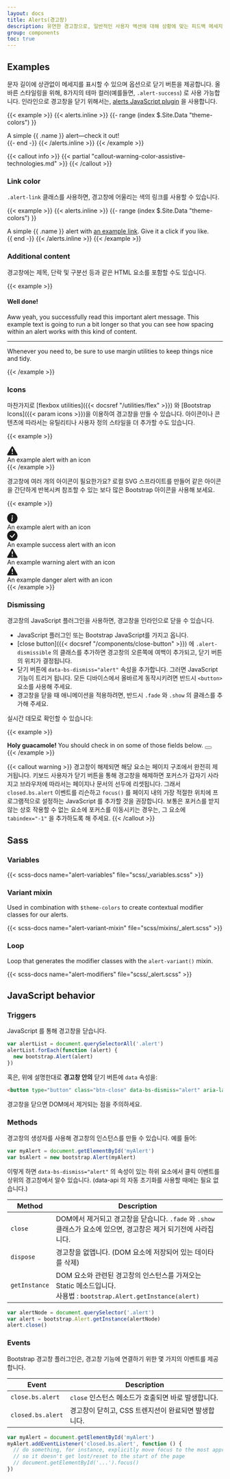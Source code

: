 ```yaml
---
layout: docs
title: Alerts(경고창)
description: 유연한 경고창으로, 일반적인 사용자 액션에 대해 상황에 맞는 피드백 메세지를 제공합니다.
group: components
toc: true
---
```


## Examples
문자 길이에 상관없이 메세지를 표시할 수 있으며 옵션으로 닫기 버튼을 제공합니다. 올바른 스타일링을 위해, 8가지의 테마 컬러(예를들면, `.alert-success`) 로 사용 가능합니다. 인라인으로 경고창을 닫기 위해서는, [alerts JavaScript plugin](#dismissing) 을 사용합니다.

{{< example >}}
{{< alerts.inline >}}
{{- range (index $.Site.Data "theme-colors") }}
<div class="alert alert-{{ .name }}" role="alert">
  A simple {{ .name }} alert—check it out!
</div>{{- end -}}
{{< /alerts.inline >}}
{{< /example >}}

{{< callout info >}}
{{< partial "callout-warning-color-assistive-technologies.md" >}}
{{< /callout >}}

### Link color

`.alert-link` 클래스를 사용하면, 경고창에 어울리는 색의 링크를 사용할 수 있습니다.

{{< example >}}
{{< alerts.inline >}}
{{- range (index $.Site.Data "theme-colors") }}
<div class="alert alert-{{ .name }}" role="alert">
  A simple {{ .name }} alert with <a href="#" class="alert-link">an example link</a>. Give it a click if you like.
</div>{{ end -}}
{{< /alerts.inline >}}
{{< /example >}}

### Additional content
경고창에는 제목, 단락 및 구분선 등과 같은 HTML 요소를 포함할 수도 있습니다.

{{< example >}}
<div class="alert alert-success" role="alert">
  <h4 class="alert-heading">Well done!</h4>
  <p>Aww yeah, you successfully read this important alert message. This example text is going to run a bit longer so that you can see how spacing within an alert works with this kind of content.</p>
  <hr>
  <p class="mb-0">Whenever you need to, be sure to use margin utilities to keep things nice and tidy.</p>
</div>
{{< /example >}}

### Icons

마찬가지로 [flexbox utilities]({{< docsref "/utilities/flex" >}}) 와 [Bootstrap Icons]({{< param icons >}})을 이용하여 경고창을 만들 수 있습니다. 아이콘이나 콘텐츠에 따라서는 유틸리티나 사용자 정의 스타일을 더 추가할 수도 있습니다.

{{< example >}}
<div class="alert alert-primary d-flex align-items-center" role="alert">
  <svg xmlns="http://www.w3.org/2000/svg" width="24" height="24" fill="currentColor" class="bi bi-exclamation-triangle-fill flex-shrink-0 me-2" viewBox="0 0 16 16" role="img" aria-label="Warning:">
    <path d="M8.982 1.566a1.13 1.13 0 0 0-1.96 0L.165 13.233c-.457.778.091 1.767.98 1.767h13.713c.889 0 1.438-.99.98-1.767L8.982 1.566zM8 5c.535 0 .954.462.9.995l-.35 3.507a.552.552 0 0 1-1.1 0L7.1 5.995A.905.905 0 0 1 8 5zm.002 6a1 1 0 1 1 0 2 1 1 0 0 1 0-2z"/>
  </svg>
  <div>
    An example alert with an icon
  </div>
</div>
{{< /example >}}

경고창에 여러 개의 아이콘이 필요한가요? 로컬 SVG 스프라이트를 만들어 같은 아이콘을 간단하게 반복시켜 참조할 수 있는 보다 많은 Bootstrap 아이콘을 사용해 보세요.

{{< example >}}
<svg xmlns="http://www.w3.org/2000/svg" style="display: none;">
  <symbol id="check-circle-fill" fill="currentColor" viewBox="0 0 16 16">
    <path d="M16 8A8 8 0 1 1 0 8a8 8 0 0 1 16 0zm-3.97-3.03a.75.75 0 0 0-1.08.022L7.477 9.417 5.384 7.323a.75.75 0 0 0-1.06 1.06L6.97 11.03a.75.75 0 0 0 1.079-.02l3.992-4.99a.75.75 0 0 0-.01-1.05z"/>
  </symbol>
  <symbol id="info-fill" fill="currentColor" viewBox="0 0 16 16">
    <path d="M8 16A8 8 0 1 0 8 0a8 8 0 0 0 0 16zm.93-9.412-1 4.705c-.07.34.029.533.304.533.194 0 .487-.07.686-.246l-.088.416c-.287.346-.92.598-1.465.598-.703 0-1.002-.422-.808-1.319l.738-3.468c.064-.293.006-.399-.287-.47l-.451-.081.082-.381 2.29-.287zM8 5.5a1 1 0 1 1 0-2 1 1 0 0 1 0 2z"/>
  </symbol>
  <symbol id="exclamation-triangle-fill" fill="currentColor" viewBox="0 0 16 16">
    <path d="M8.982 1.566a1.13 1.13 0 0 0-1.96 0L.165 13.233c-.457.778.091 1.767.98 1.767h13.713c.889 0 1.438-.99.98-1.767L8.982 1.566zM8 5c.535 0 .954.462.9.995l-.35 3.507a.552.552 0 0 1-1.1 0L7.1 5.995A.905.905 0 0 1 8 5zm.002 6a1 1 0 1 1 0 2 1 1 0 0 1 0-2z"/>
  </symbol>
</svg>

<div class="alert alert-primary d-flex align-items-center" role="alert">
  <svg class="bi flex-shrink-0 me-2" width="24" height="24" role="img" aria-label="Info:"><use xlink:href="#info-fill"/></svg>
  <div>
    An example alert with an icon
  </div>
</div>
<div class="alert alert-success d-flex align-items-center" role="alert">
  <svg class="bi flex-shrink-0 me-2" width="24" height="24" role="img" aria-label="Success:"><use xlink:href="#check-circle-fill"/></svg>
  <div>
    An example success alert with an icon
  </div>
</div>
<div class="alert alert-warning d-flex align-items-center" role="alert">
  <svg class="bi flex-shrink-0 me-2" width="24" height="24" role="img" aria-label="Warning:"><use xlink:href="#exclamation-triangle-fill"/></svg>
  <div>
    An example warning alert with an icon
  </div>
</div>
<div class="alert alert-danger d-flex align-items-center" role="alert">
  <svg class="bi flex-shrink-0 me-2" width="24" height="24" role="img" aria-label="Danger:"><use xlink:href="#exclamation-triangle-fill"/></svg>
  <div>
    An example danger alert with an icon
  </div>
</div>
{{< /example >}}

### Dismissing
경고창의 JavaScript 플러그인을 사용하면, 경고창을 인라인으로 닫을 수 있습니다.

- JavaScript 플러그인 또는 Bootstrap JavaScript를 가지고 옵니다.
- [close button]({{< docsref "/components/close-button" >}}) 에 `.alert-dismissible` 의 클래스를 추가하면 경고창의 오른쪽에 여백이 추가되고, 닫기 버튼의 위치가 결정됩니다.
- 닫기 버튼에 `data-bs-dismiss="alert"` 속성을 추가합니다. 그러면 JavaScript 기능이 트리거 됩니다. 모든 디바이스에서 올바르게 동작시키려면 반드시 `<button>` 요소를 사용해 주세요.
- 경고창을 닫을 때 애니메이션을 적용하려면, 반드시 `.fade` 와 `.show` 의 클래스를 추가해 주세요.

실시간 데모로 확인할 수 있습니다:

{{< example >}}
<div class="alert alert-warning alert-dismissible fade show" role="alert">
  <strong>Holy guacamole!</strong> You should check in on some of those fields below.
  <button type="button" class="btn-close" data-bs-dismiss="alert" aria-label="Close"></button>
</div>
{{< /example >}}

{{< callout warning >}}
경고창이 해제되면 해당 요소는 페이지 구조에서 완전히 제거됩니다. 키보드 사용자가 닫기 버튼을 통해 경고창을 해제하면 포커스가 갑자기 사라지고 브라우저에 따라서는 페이지나 문서의 선두에 리셋됩니다. 그래서 `closed.bs.alert` 이벤트를 리슨하고 `focus()` 를 페이지 내의 가장 적절한 위치에 프로그램적으로 설정하는 JavaScript 를 추가할 것을 권장합니다. 보통은 포커스를 받지 않는 상호 작용할 수 없는 요소에 포커스를 이동시키는 경우는, 그 요소에 `tabindex="-1"` 을 추가하도록 해 주세요.
{{< /callout >}}

## Sass

### Variables

{{< scss-docs name="alert-variables" file="scss/_variables.scss" >}}

### Variant mixin

Used in combination with `$theme-colors` to create contextual modifier classes for our alerts.

{{< scss-docs name="alert-variant-mixin" file="scss/mixins/_alert.scss" >}}

### Loop

Loop that generates the modifier classes with the `alert-variant()` mixin.

{{< scss-docs name="alert-modifiers" file="scss/_alert.scss" >}}

## JavaScript behavior

### Triggers
JavaScript 를 통해 경고창을 닫습니다.

```js
var alertList = document.querySelectorAll('.alert')
alertList.forEach(function (alert) {
  new bootstrap.Alert(alert)
})
```

혹은, 위에 설명한대로 **경고창 안의** 닫기 버튼에 `data` 속성을:

```html
<button type="button" class="btn-close" data-bs-dismiss="alert" aria-label="Close"></button>
```

경고창을 닫으면 DOM에서 제거되는 점을 주의하세요.

### Methods

경고창의 생성자를 사용해 경고창의 인스턴스를 만들 수 있습니다. 예를 들어:

```js
var myAlert = document.getElementById('myAlert')
var bsAlert = new bootstrap.Alert(myAlert)
```

이렇게 하면 `data-bs-dismiss="alert"` 의 속성이 있는 하위 요소에서 클릭 이벤트를 상위의 경고창에서 알수 있습니다. (data-api 의 자동 초기화를 사용할 때에는 필요 없습니다.)

<table class="table">
  <thead>
    <tr>
      <th>Method</th>
      <th>Description</th>
    </tr>
  </thead>
  <tbody>
    <tr>
      <td>
        <code>close</code>
      </td>
      <td>
        DOM에서 제거되고 경고창을 닫습니다. <code>.fade</code> 와 <code>.show</code> 클래스가 요소에 있으면, 경고창은 제거 되기전에 사라집니다.
      </td>
    </tr>
    <tr>
      <td>
        <code>dispose</code>
      </td>
      <td>
        경고창을 없앱니다. (DOM 요소에 저장되어 있는 데이타를 삭제)
      </td>
    </tr>
    <tr>
      <td>
        <code>getInstance</code>
      </td>
      <td>
        DOM 요소와 관련된 경고창의 인스턴스를 가져오는 Static 메소드입니다. <br />사용법 : <code>bootstrap.Alert.getInstance(alert)</code>
      </td>
    </tr>
  </tbody>
</table>

```js
var alertNode = document.querySelector('.alert')
var alert = bootstrap.Alert.getInstance(alertNode)
alert.close()
```

### Events
Bootstrap 경고창 플러그인은, 경고창 기능에 연결하기 위한 몇 가지의 이벤트를 제공합니다.

<table class="table">
  <thead>
    <tr>
      <th>Event</th>
      <th>Description</th>
    </tr>
  </thead>
  <tbody>
    <tr>
      <td><code>close.bs.alert</code></td>
      <td>
        <code>close</code> 인스턴스 메소드가 호출되면 바로 발생합니다.
      </td>
    </tr>
    <tr>
      <td><code>closed.bs.alert</code></td>
      <td>
        경고창이 닫히고, CSS 트렌지션이 완료되면 발생합니다.
      </td>
    </tr>
  </tbody>
</table>

```js
var myAlert = document.getElementById('myAlert')
myAlert.addEventListener('closed.bs.alert', function () {
  // do something, for instance, explicitly move focus to the most appropriate element,
  // so it doesn't get lost/reset to the start of the page
  // document.getElementById('...').focus()
})
```
